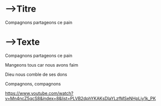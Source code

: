 

# -->Titre

Compagnons partageons ce pain



# -->Texte

Compagnons partageons ce pain

Mangeons tous car nous avons faim

Dieu nous comble de ses dons

Compagnons, compagnons



https://www.youtube.com/watch?v=Mn4ncZ5qcS8&index=8&list=PLVB2dphYKAKsDlaYLzfMSeNHpLiy1k_PK

